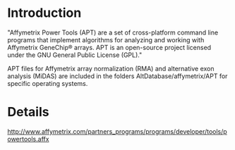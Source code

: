 # Introduction #

"Affymetrix Power Tools (APT) are a set of cross-platform command line programs that implement algorithms for analyzing and working with Affymetrix GeneChip® arrays. APT is an open-source project licensed under the GNU General Public License (GPL)."

APT files for Affymetrix array normalization (RMA) and alternative exon analysis (MiDAS) are included in the folders AltDatabase/affymetrix/APT for specific operating systems.

# Details #

http://www.affymetrix.com/partners_programs/programs/developer/tools/powertools.affx